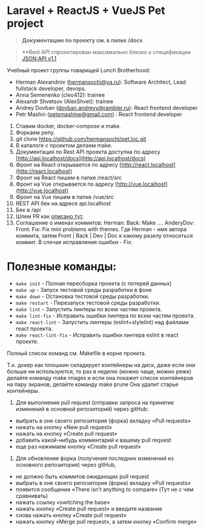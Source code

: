 # Laravel + ReactJS + VueJS Pet project

>**Документацию по проекту см. в папке /docs**

>**Rest API спроектирован максимально близко к спецификации [JSON:API v1.1](https://jsonapi.org/)

Учебный проект группы товарищей Lunch Brotherhood:
 - Herman Alexandrov (hermansochi@ya.ru): Software Architect, Lead fullstack developer, devops.
 - Anna Semenenko (cleo412): trainee
 - Alexandr Shvetsov (AlexShvet): trainee
 - Andrey Dovban (dovban.andreyy@rambler.ru): React frontend developer
 - Petr Mashin (petemashine@gmail.com) : React frontend developer

1. Ставим docker, docker-compose и make.
1. Форкаем репу.
1. git clone https://github.com/hermansochi/pet.loc.git
1. В каталоге с проектом делаем make.
1. Документация по Rest API проекта доступна по адресу [http://api.localhost/docs](http://api.localhost/docs)
1. Фронт на React открывается по адресу [http://react.localhost](http://react.localhost)
1. Фронт на React пишем в папке /react/src
1. Фронт на Vue открывается по адресу [http://vue.localhost](http://vue.localhost)
1. Фронт на Vue пишем в папке /vue/src
1. REST API бек на адресе api.localhost
1. Бек в /api
1. Шлем PR как [описано тут](https://rustycrate.ru/%D1%80%D1%83%D0%BA%D0%BE%D0%B2%D0%BE%D0%B4%D1%81%D1%82%D0%B2%D0%B0/2016/03/07/contributing.html).
1. Соглашение о именах коммитов: Herman: Back: Make .... AnderyDov: Front: Fix: Fix mini problems with themes.
Где Herman - имя автора коммита, затем Front | Back | Dev | Doc к какому разелу относиться коммит. В слечае исправления ошибки - Fix:

# Полезные команды:
- `make init`     			- Полная пересборка проекта (с потерей данных)
- `make up`       			- Запуск тестовой среды разработки в фоне
- `make down`     			- Остановка тестовой среды разработки. 
- `make restart`  			- Перезапуск тестовой среды разработки.
- `make lint`						- Запустить линтеры по всем частям проекта.
- `make lint-fix`				- Исправить ошибки линтера по всем частям проекта.
- `make react-lint` 		- Запустить линтеры (eslint+stylelint) над файлами react проекта.
- `make react-lint-fix` - Исправить ошибки линтера eslint в react проекте.

Полный список команд см. Makefile в корне проекта.

Т.к. докер как плюшкин складирует контейнеры на диск, даже если они больше ни используются, то раз в неделю (можно чаще, можно реже) делайте команду make images и если она покажет список контейнеров на пару экранов, делайте команду make prune Она удалит старье контейнеры.

1. Для выполнения pull request (отправки запроса на принятие изменений в основной репозиторий) через gitHub:
- выбрать в оне своего репозитория (форка) вкладку «Pull requests»
- нажать на кнопку «New pull request»
- нажать на кнопку «Create pull request»
- добавить какой-нибудь комментарий к вашему pull request
- еще раз нажимаем кнопку «Create pull request»

1. Для обновления форка (получения последних изменений из основного репозитория) через gitHub,
- не должно быть коммитов ожидающих pull request
- выбрать в оне своего репозитория (форка) вкладку «Pull requests»
- появится сообщение «There isn’t anything to compare» (Тут не с чем сравнивать)
- нажать ссылку «switching the base»
- нажать кнопку «Create pull request» и введите название
- снова нажать кнопку «Create pull request»
- нажать кнопку «Merge pull request», а затем кнопку «Confirm merge»











